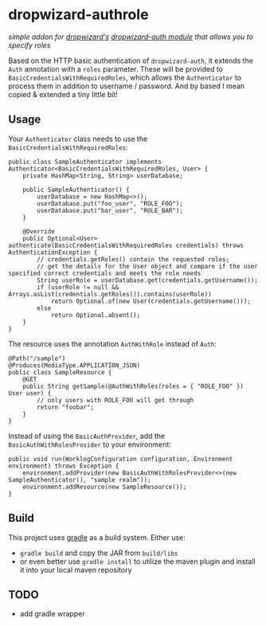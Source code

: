 dropwizard-authrole
===================

*simple addon for [dropwizard's](http://dropwizard.codahale.com) [dropwizard-auth module](http://dropwizard.codahale.com/manual/auth/) that allows you to specify roles*

Based on the HTTP basic authentication of `dropwizard-auth`, it extends the `Auth` annotation with a `roles` parameter. These will be provided to `BasicCredentialsWithRequiredRoles`, which allows the `Authenticator` to process them in addition to username / password.
And by based I mean copied & extended a tiny little bit!

Usage
-----

Your `Authenticator` class needs to use the `BasicCredentialsWithRequiredRoles`:

    public class SampleAuthenticator implements Authenticator<BasicCredentialsWithRequiredRoles, User> {
        private HashMap<String, String> userDatabase;

        public SampleAuthenticator() {
            userDatabase = new HashMap<>();
            userDatabase.put("foo_user", "ROLE_FOO");
            userDatabase.put("bar_user", "ROLE_BAR");
        }

        @Override
        public Optional<User> authenticate(BasicCredentialsWithRequiredRoles credentials) throws AuthenticationException {
            // credentials.getRoles() contain the requested roles;
            // get the details for the User object and compare if the user specified correct credentials and meets the role needs
            String userRole = userDatabase.get(credentials.getUsername());
            if (userRole != null && Arrays.asList(credentials.getRoles()).contains(userRole))
                return Optional.of(new User(credentials.getUsername()));
            else
                return Optional.absent();
        }
    }

The resource uses the annotation `AuthWithRole` instead of `Auth`:

    @Path("/sample")
    @Produces(MediaType.APPLICATION_JSON)
    public class SampleResource {
        @GET
        public String getSample(@AuthWithRoles(roles = { "ROLE_FOO" }) User user) {
            // only users with ROLE_FOO will get through
            return "foobar";
        }
    }

Instead of using the `BasicAuthProvider`, add the `BasicAuthWithRolesProvider` to your environment:

    public void run(WorklogConfiguration configuration, Environment environment) throws Exception {
        environment.addProvider(new BasicAuthWithRolesProvider<>(new SampleAuthenticator(), "sample realm"));
        environment.addResource(new SampleResource());
    }

Build
-----

This project uses [gradle](http://www.gradle.org) as a build system. Either use:
* `gradle build` and copy the JAR from `build/libs`
* or even better use `gradle install` to utilize the maven plugin and install it into your local maven repository

TODO
----
* add gradle wrapper